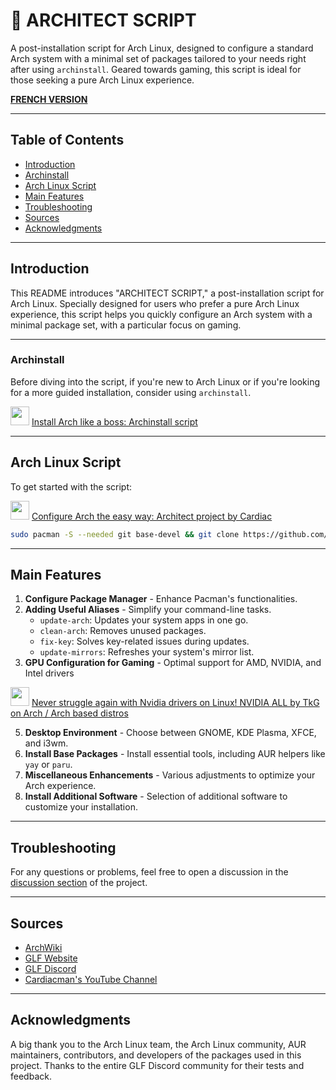 # 🐧 ARCHITECT SCRIPT

A post-installation script for Arch Linux, designed to configure a standard Arch system with a minimal set of packages tailored to your needs right after using `archinstall`. Geared towards gaming, this script is ideal for those seeking a pure Arch Linux experience.

**[FRENCH VERSION](https://github.com/Gaming-Linux-FR/Architect/blob/main/README.md)**

---

## Table of Contents

- [Introduction](#introduction)
- [Archinstall](#archinstall)
- [Arch Linux Script](#arch-linux-script)
- [Main Features](#main-features)
- [Troubleshooting](#troubleshooting)
- [Sources](#sources)
- [Acknowledgments](#acknowledgments)

---

## Introduction

This README introduces "ARCHITECT SCRIPT," a post-installation script for Arch Linux. Specially designed for users who prefer a pure Arch Linux experience, this script helps you quickly configure an Arch system with a minimal package set, with a particular focus on gaming.

---

### Archinstall

Before diving into the script, if you're new to Arch Linux or if you're looking for a more guided installation, consider using `archinstall`.

<img src="https://github.com/Cardiacman13/tuto-archlinux-fr/blob/main/assets/images/LOGO-A1RM4X-2K.png" width="30" height="30"> [ Install Arch like a boss: Archinstall script ](https://youtu.be/56u5tddLxCI?si=0DKyfDp7hQGTfLny)

---

## Arch Linux Script

To get started with the script:

<img src="https://github.com/Cardiacman13/tuto-archlinux-fr/blob/main/assets/images/LOGO-A1RM4X-2K.png" width="30" height="30"> [ Configure Arch the easy way: Architect project by Cardiac ](https://youtu.be/0MV3MxmO7ns?si=eOMc-e4wdSwv1Fbb)

```bash
sudo pacman -S --needed git base-devel && git clone https://github.com/Cardiacman13/Architect.git ~/Architect && cd ~/Architect && chmod +x ./architect.sh && ./architect.sh
```

---

## Main Features

1. **Configure Package Manager** - Enhance Pacman's functionalities.
2. **Adding Useful Aliases** - Simplify your command-line tasks.
   - `update-arch`: Updates your system apps in one go.
   - `clean-arch`: Removes unused packages.
   - `fix-key`: Solves key-related issues during updates.
   - `update-mirrors`: Refreshes your system's mirror list.
3. **GPU Configuration for Gaming** - Optimal support for AMD, NVIDIA, and Intel drivers

<img src="https://github.com/Cardiacman13/tuto-archlinux-fr/blob/main/assets/images/LOGO-A1RM4X-2K.png" width="30" height="30"> [ Never struggle again with Nvidia drivers on Linux! NVIDIA ALL by TkG on Arch / Arch based distros ](https://www.youtube.com/watch?v=QW2XGMAu6VE)

5. **Desktop Environment** - Choose between GNOME, KDE Plasma, XFCE, and i3wm.
6. **Install Base Packages** - Install essential tools, including AUR helpers like `yay` or `paru`.
7. **Miscellaneous Enhancements** - Various adjustments to optimize your Arch experience.
8. **Install Additional Software** - Selection of additional software to customize your installation.

---

## Troubleshooting

For any questions or problems, feel free to open a discussion in the [discussion section](https://github.com/Cardiacman13/Architect/discussions) of the project.

---

## Sources

- [ArchWiki](https://wiki.archlinux.org/)
- [GLF Website](https://www.gaminglinux.fr/)
- [GLF Discord](http://discord.gg/EP3Jm8YMvj)
- [Cardiacman's YouTube Channel](https://www.youtube.com/@Cardiacman)

---

## Acknowledgments

A big thank you to the Arch Linux team, the Arch Linux community, AUR maintainers, contributors, and developers of the packages used in this project. Thanks to the entire GLF Discord community for their tests and feedback.

